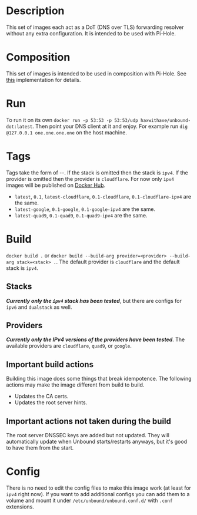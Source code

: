 # Description
This set of images each act as a DoT (DNS over TLS) forwarding resolver without any extra configuration. It is intended to be used with Pi-Hole.

# Composition
This set of images is intended to be used in composition with Pi-Hole. See [this](https://github.com/haxwithaxe/pi-hole-docker) implementation for details.

# Run
To run it on its own `docker run -p 53:53 -p 53:53/udp haxwithaxe/unbound-dot:latest`. Then point your DNS client at it and enjoy. For example run `dig @127.0.0.1 one.one.one.one` on the host machine.

# Tags
Tags take the form of <version>-<provider>-<stack>. If the stack is omitted then the stack is `ipv4`. If the provider is omitted then the provider is `cloudflare`. For now only `ipv4` images will be published on [Docker Hub](https://hub.docker.com/r/haxwithaxe/unbound-dot).
* `latest`, `0.1`, `latest-cloudflare`, `0.1-cloudflare`, `0.1-cloudflare-ipv4` are the same.
* `latest-google`, `0.1-google`, `0.1-google-ipv4` are the same.
* `latest-quad9`, `0.1-quad9`, `0.1-quad9-ipv4` are the same.

# Build
`docker build .` or `docker build --build-arg provider=<provider> --build-arg stack=<stack> .`. The default provider is `cloudflare` and the default stack is `ipv4`.

## Stacks
***Currently only the `ipv4` stack has been tested***, but there are configs for `ipv6` and `dualstack` as well.

## Providers
***Currently only the IPv4 versions of the providers have been tested***. The available providers are `cloudflare`, `quad9`, or `google`.

## Important build actions
Building this image does some things that break idempotence. The following actions may make the image different from build to build.
* Updates the CA certs.
* Updates the root server hints.

## Important actions not taken during the build
The root server DNSSEC keys are added but not updated. They will automatically update when Unbound starts/restarts anyways, but it's good to have them from the start.

# Config
There is no need to edit the config files to make this image work (at least for `ipv4` right now). If you want to add additional configs you can add them to a volume and mount it under `/etc/unbound/unbound.conf.d/` with `.conf` extensions.
